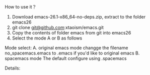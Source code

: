 
How to use it？
1. Download emacs-26.1-x86_64-no-deps.zip, extract to the folder emacs26
2. git clone git@github.com:xtaoism/emacs.git
3. Copy the contents of folder emacs from git into emacs26
4. Select the mode A or B as follows


Mode select:
A. original emacs mode
 changge the filename no_spacemacs.emacs to .emacs if you'd like to original emacs
B. spacemacs mode
 The default configure using .spacemacs

 
Details: